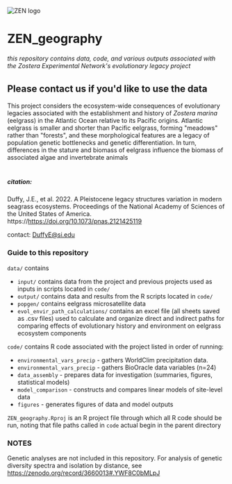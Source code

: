 ![ZEN logo](http://zenscience.org/wp-content/uploads/2011/09/Zen_header_logo_50_pct.png)
# ZEN_geography
###### this repository contains data, code, and various outputs associated with the _Zostera_ Experimental Network's evolutionary legacy project

## Please contact us if you'd like to use the data

This project considers the ecosystem-wide consequences of evolutionary legacies associated with the establishment and history of _Zostera marina_ (eelgrass) in the Atlantic Ocean relative to its Pacific origins. Atlantic eelgrass is smaller and shorter than Pacific eelgrass, forming "meadows" rather than "forests", and these morphological features are a legacy of population genetic bottlenecks and genetic differentiation. In turn, differences in the stature and biomass of eelgrass influence the biomass of associated algae and invertebrate animals
# 

##### citation:
Duffy, J.E., et al. 2022. A Pleistocene legacy structures variation in modern seagrass ecosystems. Proceedings of the National Academy of Sciences of the United States of America. https://https://doi.org/10.1073/pnas.2121425119

contact: DuffyE@si.edu

### Guide to this repository
`data/` contains 
- `input/` contains data from the project and previous projects used as inputs in scripts located in `code/`
- `output/` contains data and results from the R scripts located in `code/`
- `popgen/` contains eelgrass microsatellite data
- `evol_envir_path_calculations/` contains an excel file (all sheets saved as .csv files) used to calculate and organize direct and indirect paths for comparing effects of evolutionary history and environment on eelgrass ecosystem components

`code/` contains R code associated with the project listed in order of running:
- `environmental_vars_precip` - gathers WorldClim precipitation data.
- `environmental_vars_precip` - gathers BioOracle data variables (n=24)
- `data_assembly` - prepares data for investigation (summaries, figures, statistical models)
- `model_comparison` - constructs and compares linear models of site-level data
- `figures` - generates figures of data and model outputs

`ZEN_geography.Rproj` is an R project file through which all R code should be run, noting that file paths called in `code` actual begin in the parent directory

### NOTES
Genetic analyses are not included in this repository. For analysis of genetic diversity spectra and isolation by distance, see https://zenodo.org/record/3660013#.YWF8C0bMLpJ
